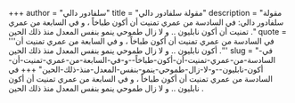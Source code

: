 +++
author = "سلفادور دالي"
title = "مقولة سلفادور دالي"
description = "مقولة سلفادور دالي: في السادسة من عمري تمنيت أن أكون طباخاً ، و في السابعة من عمري تمنيت أن أكون نابليون .. و لا زال طموحي ينمو بنفس المعدل منذ ذلك الحين ."
quote = '''في السادسة من عمري تمنيت أن أكون طباخاً ، و في السابعة من عمري تمنيت أن أكون نابليون .. و لا زال طموحي ينمو بنفس المعدل منذ ذلك الحين .'''
slug = "في-السادسة-من-عمري-تمنيت-أن-أكون-طباخاً--و-في-السابعة-من-عمري-تمنيت-أن-أكون-نابليون--و-لا-زال-طموحي-ينمو-بنفس-المعدل-منذ-ذلك-الحين"
+++
في السادسة من عمري تمنيت أن أكون طباخاً ، و في السابعة من عمري تمنيت أن أكون نابليون .. و لا زال طموحي ينمو بنفس المعدل منذ ذلك الحين .

